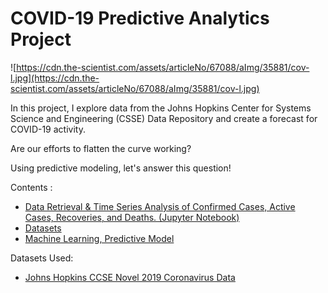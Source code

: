 # COVID-19 Predictive Analytics Project

![https://cdn.the-scientist.com/assets/articleNo/67088/aImg/35881/cov-l.jpg](https://cdn.the-scientist.com/assets/articleNo/67088/aImg/35881/cov-l.jpg)

In this project, I explore data from the Johns Hopkins Center for Systems Science and Engineering (CSSE) Data Repository and create a forecast for COVID-19 activity. 

Are our efforts to flatten the curve working?  

Using predictive modeling, let's answer this question!

Contents : 
- [Data Retrieval & Time Series Analysis of Confirmed Cases, Active Cases, Recoveries, and Deaths. (Jupyter Notebook)](https://github.com/RyanSchraeder/COVID-19-Analysis/blob/master/pt1_ETL_&_EDA.ipynb)
- [Datasets](https://github.com/RyanSchraeder/COVID-19-Analysis/tree/master/Datasets)
- [Machine Learning, Predictive Model](https://github.com/RyanSchraeder/COVID-19-Analysis/blob/master/prediction_model.ipynb)

Datasets Used: 
+ [Johns Hopkins CCSE Novel 2019 Coronavirus Data](https://github.com/CSSEGISandData/COVID-19)
